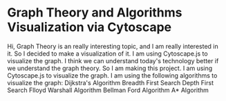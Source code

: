 Graph Theory and Algorithms Visualization via Cytoscape
======================================================
Hi, Graph Theory is an really interesting topic, and I am really interested in it. So I decided to make a visualization of it. I am using Cytoscape.js to visualize the graph. I think we can understand today's technology better if we understand the graph theory. So I am making this project. I am using Cytoscape.js to visualize the graph. I am using the following algorithms to visualize the graph:
Dijkstra's Algorithm
Breadth First Search
Depth First Search
Flloyd Warshall Algorithm
Bellman Ford Algorithm
A* Algorithm
